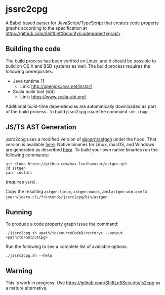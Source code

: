 # jssrc2cpg

A Babel based parser for JavaScript/TypeScript that creates code property graphs according to the specification at https://github.com/ShiftLeftSecurity/codepropertygraph .

## Building the code

The build process has been verified on Linux, and it should be possible 
to build on OS X and BSD systems as well. The build process requires
the following prerequisites:

* Java runtime 11
  - Link: http://openjdk.java.net/install/
* Scala build tool (sbt)
  - Link: https://www.scala-sbt.org/

Additional build-time dependencies are automatically downloaded as part
of the build process. To build jssrc2cpg issue the command `sbt stage`.

## JS/TS AST Generation

jssrc2cpg uses a modified version of [@joern/astgen](https://github.com/joernio/astgen) under the hood.
That version is available [here](https://github.com/max-leuthaeuser/astgen).
Native binaries for Linux, macOS, and Windows are generated as described [here](https://github.com/max-leuthaeuser/astgen#building).
To build your own native binaries run the following commands:

```shell script
git clone https://github.com/max-leuthaeuser/astgen.git
cd astgen
yarn install
```
(requires `yarn`).

Copy the resulting `astgen-linux`, `astgen-macos`, and `astgen-win.exe` to `joern/joern-cli/frontends/jssrc2cpg/bin/astgen`.

## Running

To produce a code property graph  issue the command:
```shell script
./jssrc2cpg.sh <path/to/sourceCodeDirectory> --output <path/to/outputCpg>
`````

Run the following to see a complete list of available options:
```shell script
./jssrc2cpg.sh --help
```

## Warning

This is work in progress. Use https://github.com/ShiftLeftSecurity/js2cpg as a mature alternative.
